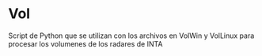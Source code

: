 Vol
===

Script de Python que se utilizan con los archivos en VolWin y VolLinux para procesar los volumenes de los radares de INTA
